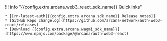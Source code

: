 !!! info "{{config.extra.arcana.web3_react_sdk_name}} Quicklinks"

    * [[rn-latest-auth|{{config.extra.arcana.sdk_name}} Release notes]]
    * [GitHub Repo changelog](https://github.com/arcana-network/auth-web3-react/releases)
    * [Download {{config.extra.arcana.wagmi_sdk_name}}](https://www.npmjs.com/package/@arcana/auth-web3-react)